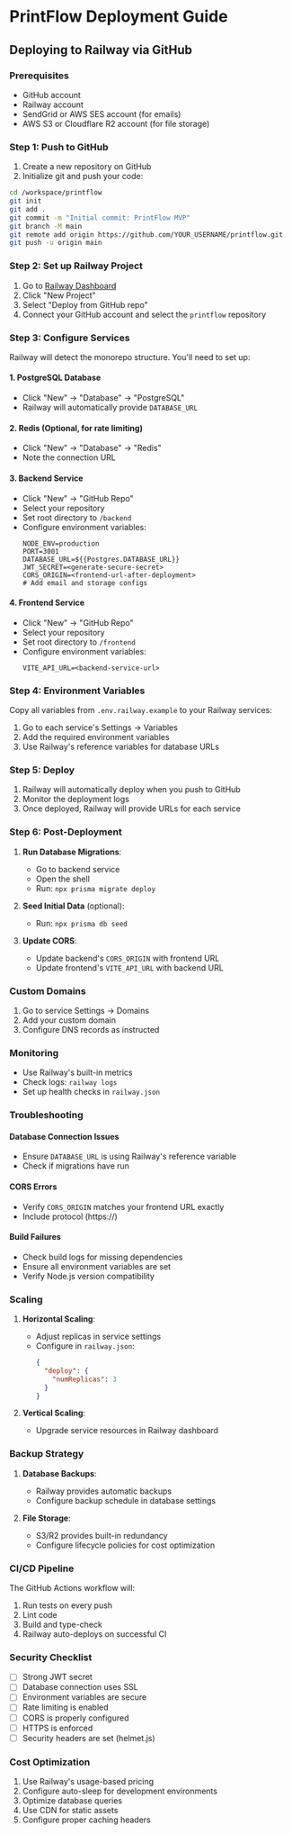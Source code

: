 # PrintFlow Deployment Guide

## Deploying to Railway via GitHub

### Prerequisites
- GitHub account
- Railway account
- SendGrid or AWS SES account (for emails)
- AWS S3 or Cloudflare R2 account (for file storage)

### Step 1: Push to GitHub

1. Create a new repository on GitHub
2. Initialize git and push your code:

```bash
cd /workspace/printflow
git init
git add .
git commit -m "Initial commit: PrintFlow MVP"
git branch -M main
git remote add origin https://github.com/YOUR_USERNAME/printflow.git
git push -u origin main
```

### Step 2: Set up Railway Project

1. Go to [Railway Dashboard](https://railway.app/dashboard)
2. Click "New Project"
3. Select "Deploy from GitHub repo"
4. Connect your GitHub account and select the `printflow` repository

### Step 3: Configure Services

Railway will detect the monorepo structure. You'll need to set up:

#### 1. PostgreSQL Database
- Click "New" → "Database" → "PostgreSQL"
- Railway will automatically provide `DATABASE_URL`

#### 2. Redis (Optional, for rate limiting)
- Click "New" → "Database" → "Redis"
- Note the connection URL

#### 3. Backend Service
- Click "New" → "GitHub Repo"
- Select your repository
- Set root directory to `/backend`
- Configure environment variables:
  ```
  NODE_ENV=production
  PORT=3001
  DATABASE_URL=${{Postgres.DATABASE_URL}}
  JWT_SECRET=<generate-secure-secret>
  CORS_ORIGIN=<frontend-url-after-deployment>
  # Add email and storage configs
  ```

#### 4. Frontend Service
- Click "New" → "GitHub Repo"
- Select your repository
- Set root directory to `/frontend`
- Configure environment variables:
  ```
  VITE_API_URL=<backend-service-url>
  ```

### Step 4: Environment Variables

Copy all variables from `.env.railway.example` to your Railway services:

1. Go to each service's Settings → Variables
2. Add the required environment variables
3. Use Railway's reference variables for database URLs

### Step 5: Deploy

1. Railway will automatically deploy when you push to GitHub
2. Monitor the deployment logs
3. Once deployed, Railway will provide URLs for each service

### Step 6: Post-Deployment

1. **Run Database Migrations**:
   - Go to backend service
   - Open the shell
   - Run: `npx prisma migrate deploy`

2. **Seed Initial Data** (optional):
   - Run: `npx prisma db seed`

3. **Update CORS**:
   - Update backend's `CORS_ORIGIN` with frontend URL
   - Update frontend's `VITE_API_URL` with backend URL

### Custom Domains

1. Go to service Settings → Domains
2. Add your custom domain
3. Configure DNS records as instructed

### Monitoring

- Use Railway's built-in metrics
- Check logs: `railway logs`
- Set up health checks in `railway.json`

### Troubleshooting

#### Database Connection Issues
- Ensure `DATABASE_URL` is using Railway's reference variable
- Check if migrations have run

#### CORS Errors
- Verify `CORS_ORIGIN` matches your frontend URL exactly
- Include protocol (https://)

#### Build Failures
- Check build logs for missing dependencies
- Ensure all environment variables are set
- Verify Node.js version compatibility

### Scaling

1. **Horizontal Scaling**:
   - Adjust replicas in service settings
   - Configure in `railway.json`:
     ```json
     {
       "deploy": {
         "numReplicas": 3
       }
     }
     ```

2. **Vertical Scaling**:
   - Upgrade service resources in Railway dashboard

### Backup Strategy

1. **Database Backups**:
   - Railway provides automatic backups
   - Configure backup schedule in database settings

2. **File Storage**:
   - S3/R2 provides built-in redundancy
   - Configure lifecycle policies for cost optimization

### CI/CD Pipeline

The GitHub Actions workflow will:
1. Run tests on every push
2. Lint code
3. Build and type-check
4. Railway auto-deploys on successful CI

### Security Checklist

- [ ] Strong JWT secret
- [ ] Database connection uses SSL
- [ ] Environment variables are secure
- [ ] Rate limiting is enabled
- [ ] CORS is properly configured
- [ ] HTTPS is enforced
- [ ] Security headers are set (helmet.js)

### Cost Optimization

1. Use Railway's usage-based pricing
2. Configure auto-sleep for development environments
3. Optimize database queries
4. Use CDN for static assets
5. Configure proper caching headers